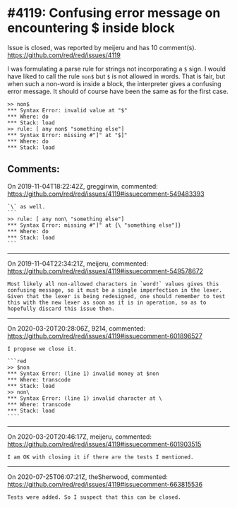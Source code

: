 
#4119: Confusing error message on encountering $ inside block
================================================================================
Issue is closed, was reported by meijeru and has 10 comment(s).
<https://github.com/red/red/issues/4119>

I was formulating a parse rule for strings not incorporating a `$` sign. I would have liked to call the rule `non$` but `$` is not allowed in words. That is fair, but when such a non-word is inside a block, the interpreter gives a confusing error message. It should of course have been the same as for the first case.

```
>> non$
*** Syntax Error: invalid value at "$"
*** Where: do
*** Stack: load 
>> rule: [ any non$ "something else"]
*** Syntax Error: missing #"]" at "$]"
*** Where: do
*** Stack: load 

```


Comments:
--------------------------------------------------------------------------------

On 2019-11-04T18:22:42Z, greggirwin, commented:
<https://github.com/red/red/issues/4119#issuecomment-549483393>

    `\` as well. 
    ```
    >> rule: [ any non\ "something else"]
    *** Syntax Error: missing #"]" at {\ "something else"]}
    *** Where: do
    *** Stack: load 
    ```

--------------------------------------------------------------------------------

On 2019-11-04T22:34:21Z, meijeru, commented:
<https://github.com/red/red/issues/4119#issuecomment-549578672>

    Most likely all non-allowed characters in `word!` values gives this confusing message, so it must be a single imperfection in the lexer. Given that the lexer is being redesigned, one should remember to test this with the new lexer as soon as it is in operation, so as to hopefully discard this issue then.

--------------------------------------------------------------------------------

On 2020-03-20T20:28:06Z, 9214, commented:
<https://github.com/red/red/issues/4119#issuecomment-601896527>

    I propose we close it.
    
    ```red
    >> $non
    *** Syntax Error: (line 1) invalid money at $non
    *** Where: transcode
    *** Stack: load 
    >> non\
    *** Syntax Error: (line 1) invalid character at \
    *** Where: transcode
    *** Stack: load 
    ````

--------------------------------------------------------------------------------

On 2020-03-20T20:46:17Z, meijeru, commented:
<https://github.com/red/red/issues/4119#issuecomment-601903515>

    I am OK with closing it if there are the tests I mentioned.

--------------------------------------------------------------------------------

On 2020-07-25T06:07:21Z, theSherwood, commented:
<https://github.com/red/red/issues/4119#issuecomment-663815536>

    Tests were added. So I suspect that this can be closed.

